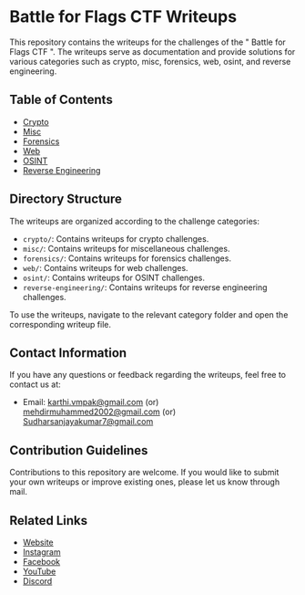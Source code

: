 # Battle for Flags CTF Writeups

This repository contains the writeups for the challenges of the " Battle for Flags CTF ". The writeups serve as documentation and provide solutions for various categories such as crypto, misc, forensics, web, osint, and reverse engineering.

## Table of Contents

- [Crypto](#crypto)
- [Misc](#misc)
- [Forensics](#forensics)
- [Web](#web)
- [OSINT](#osint)
- [Reverse Engineering](#reverse-engineering)

## Directory Structure

The writeups are organized according to the challenge categories:

- `crypto/`: Contains writeups for crypto challenges.
- `misc/`: Contains writeups for miscellaneous challenges.
- `forensics/`: Contains writeups for forensics challenges.
- `web/`: Contains writeups for web challenges.
- `osint/`: Contains writeups for OSINT challenges.
- `reverse-engineering/`: Contains writeups for reverse engineering challenges.

To use the writeups, navigate to the relevant category folder and open the corresponding writeup file.

## Contact Information

If you have any questions or feedback regarding the writeups, feel free to contact us at:

- Email: karthi.vmpak@gmail.com   (or)  mehdirmuhammed2002@gmail.com   (or)   Sudharsanjayakumar7@gmail.com           
                 
## Contribution Guidelines

Contributions to this repository are welcome. If you would like to submit your own writeups or improve existing ones, please let us know through mail.

## Related Links

- [Website](https://srmveccys.blogspot.com/)
- [Instagram](https://instagram.com/whitehatians)
- [Facebook](https://facebook.com/srmveccyswhitehatians)
- [YouTube](https://youtube.com/@srmvec_cys_whitehatians)
- [Discord](https://discord.gg/w77zzjVkEB)
